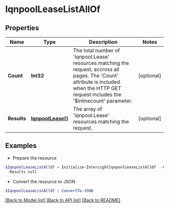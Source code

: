 # IqnpoolLeaseListAllOf
## Properties

Name | Type | Description | Notes
------------ | ------------- | ------------- | -------------
**Count** | **Int32** | The total number of &#39;iqnpool.Lease&#39; resources matching the request, accross all pages. The &#39;Count&#39; attribute is included when the HTTP GET request includes the &#39;$inlinecount&#39; parameter. | [optional] 
**Results** | [**IqnpoolLease[]**](IqnpoolLease.md) | The array of &#39;iqnpool.Lease&#39; resources matching the request. | [optional] 

## Examples

- Prepare the resource
```powershell
$IqnpoolLeaseListAllOf = Initialize-IntersightIqnpoolLeaseListAllOf  -Count null `
 -Results null
```

- Convert the resource to JSON
```powershell
$IqnpoolLeaseListAllOf | ConvertTo-JSON
```

[[Back to Model list]](../README.md#documentation-for-models) [[Back to API list]](../README.md#documentation-for-api-endpoints) [[Back to README]](../README.md)

